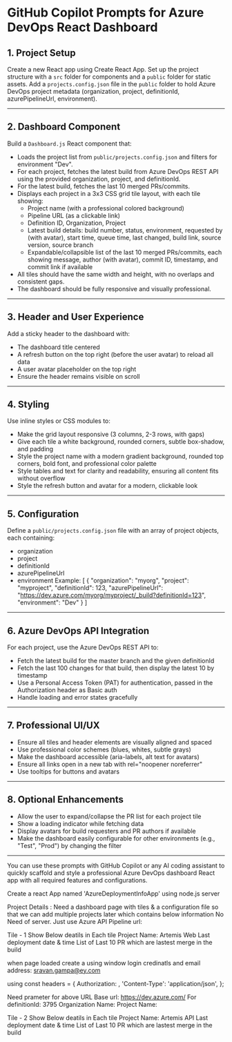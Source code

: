 # GitHub Copilot Prompts for Azure DevOps React Dashboard

## 1. Project Setup

Create a new React app using Create React App. Set up the project structure with a `src` folder for components and a `public` folder for static assets. Add a `projects.config.json` file in the `public` folder to hold Azure DevOps project metadata (organization, project, definitionId, azurePipelineUrl, environment).

---

## 2. Dashboard Component

Build a `Dashboard.js` React component that:
- Loads the project list from `public/projects.config.json` and filters for environment "Dev".
- For each project, fetches the latest build from Azure DevOps REST API using the provided organization, project, and definitionId.
- For the latest build, fetches the last 10 merged PRs/commits.
- Displays each project in a 3x3 CSS grid tile layout, with each tile showing:
  - Project name (with a professional colored background)
  - Pipeline URL (as a clickable link)
  - Definition ID, Organization, Project
  - Latest build details: build number, status, environment, requested by (with avatar), start time, queue time, last changed, build link, source version, source branch
  - Expandable/collapsible list of the last 10 merged PRs/commits, each showing message, author (with avatar), commit ID, timestamp, and commit link if available
- All tiles should have the same width and height, with no overlaps and consistent gaps.
- The dashboard should be fully responsive and visually professional.

---

## 3. Header and User Experience

Add a sticky header to the dashboard with:
- The dashboard title centered
- A refresh button on the top right (before the user avatar) to reload all data
- A user avatar placeholder on the top right
- Ensure the header remains visible on scroll

---

## 4. Styling

Use inline styles or CSS modules to:
- Make the grid layout responsive (3 columns, 2-3 rows, with gaps)
- Give each tile a white background, rounded corners, subtle box-shadow, and padding
- Style the project name with a modern gradient background, rounded top corners, bold font, and professional color palette
- Style tables and text for clarity and readability, ensuring all content fits without overflow
- Style the refresh button and avatar for a modern, clickable look

---

## 5. Configuration

Define a `public/projects.config.json` file with an array of project objects, each containing:
- organization
- project
- definitionId
- azurePipelineUrl
- environment
Example:
[
  {
    "organization": "myorg",
    "project": "myproject",
    "definitionId": 123,
    "azurePipelineUrl": "https://dev.azure.com/myorg/myproject/_build?definitionId=123",
    "environment": "Dev"
  }
]

---

## 6. Azure DevOps API Integration

For each project, use the Azure DevOps REST API to:
- Fetch the latest build for the master branch and the given definitionId
- Fetch the last 100 changes for that build, then display the latest 10 by timestamp
- Use a Personal Access Token (PAT) for authentication, passed in the Authorization header as Basic auth
- Handle loading and error states gracefully

---

## 7. Professional UI/UX

- Ensure all tiles and header elements are visually aligned and spaced
- Use professional color schemes (blues, whites, subtle grays)
- Make the dashboard accessible (aria-labels, alt text for avatars)
- Ensure all links open in a new tab with rel="noopener noreferrer"
- Use tooltips for buttons and avatars

---

## 8. Optional Enhancements

- Allow the user to expand/collapse the PR list for each project tile
- Show a loading indicator while fetching data
- Display avatars for build requesters and PR authors if available
- Make the dashboard easily configurable for other environments (e.g., "Test", "Prod") by changing the filter

---

You can use these prompts with GitHub Copilot or any AI coding assistant to quickly scaffold and style a professional Azure DevOps dashboard React app with all required features and configurations.




Create a react App named 'AzureDeploymentInfoApp' using node.js server

Project Details : Need a dashboard page with tiles & a configuration file so that we can add multiple projects later which contains below information
No Need of server. Just use Azure API Pipeline url:  

Tile - 1
Show Below deatils in Each tile
Project Name: Artemis Web
Last deployment date & time
List of Last 10 PR which are lastest merge in the build

when page loaded create a <token> using window login credinatls and email address: sravan.gampa@ey.com

using const headers = {
  Authorization:  <token>,
  'Content-Type': 'application/json',
};


Need prameter for above URL
Base url: https://dev.azure.com/ 
For definitionId: 3795
Organization Name: 
Project Name: 


Tile - 2
Show Below deatils in Each tile
Project Name: Artemis API
Last deployment date & time
List of Last 10 PR which are lastest merge in the build

